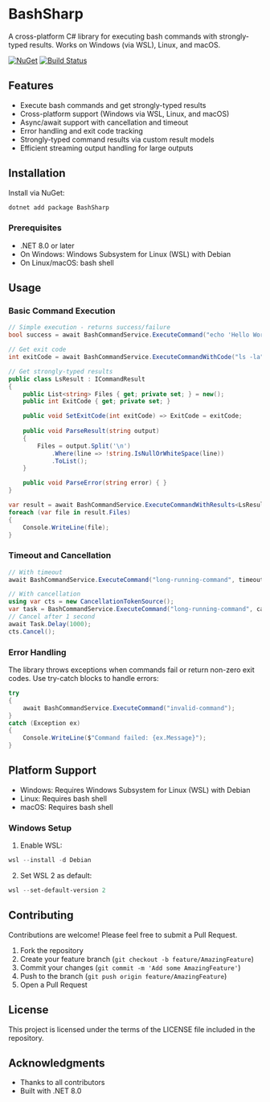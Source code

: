 # BashSharp

A cross-platform C# library for executing bash commands with strongly-typed results. Works on Windows (via WSL), Linux, and macOS.

[![NuGet](https://img.shields.io/nuget/v/BashSharp.svg)](https://www.nuget.org/packages/BashSharp/)
[![Build Status](https://github.com/davenport1/BashSharp/workflows/CI/CD/badge.svg)](https://github.com/yourusername/BashSharp/actions)

## Features

- Execute bash commands and get strongly-typed results
- Cross-platform support (Windows via WSL, Linux, and macOS)
- Async/await support with cancellation and timeout
- Error handling and exit code tracking
- Strongly-typed command results via custom result models
- Efficient streaming output handling for large outputs

## Installation

Install via NuGet:

```bash
dotnet add package BashSharp
```

### Prerequisites

- .NET 8.0 or later
- On Windows: Windows Subsystem for Linux (WSL) with Debian
- On Linux/macOS: bash shell

## Usage

### Basic Command Execution

```csharp
// Simple execution - returns success/failure
bool success = await BashCommandService.ExecuteCommand("echo 'Hello World'");

// Get exit code
int exitCode = await BashCommandService.ExecuteCommandWithCode("ls -la");

// Get strongly-typed results
public class LsResult : ICommandResult
{
    public List<string> Files { get; private set; } = new();
    public int ExitCode { get; private set; }

    public void SetExitCode(int exitCode) => ExitCode = exitCode;
    
    public void ParseResult(string output)
    {
        Files = output.Split('\n')
            .Where(line => !string.IsNullOrWhiteSpace(line))
            .ToList();
    }

    public void ParseError(string error) { }
}

var result = await BashCommandService.ExecuteCommandWithResults<LsResult>("ls");
foreach (var file in result.Files)
{
    Console.WriteLine(file);
}
```

### Timeout and Cancellation

```csharp
// With timeout
await BashCommandService.ExecuteCommand("long-running-command", timeoutMs: 5000);

// With cancellation
using var cts = new CancellationTokenSource();
var task = BashCommandService.ExecuteCommand("long-running-command", cancellationToken: cts.Token);
// Cancel after 1 second
await Task.Delay(1000);
cts.Cancel();
```

### Error Handling

The library throws exceptions when commands fail or return non-zero exit codes. Use try-catch blocks to handle errors:

```csharp
try 
{
    await BashCommandService.ExecuteCommand("invalid-command");
}
catch (Exception ex)
{
    Console.WriteLine($"Command failed: {ex.Message}");
}
```

## Platform Support

- Windows: Requires Windows Subsystem for Linux (WSL) with Debian
- Linux: Requires bash shell
- macOS: Requires bash shell

### Windows Setup

1. Enable WSL:
```powershell
wsl --install -d Debian
```

2. Set WSL 2 as default:
```powershell
wsl --set-default-version 2
```

## Contributing

Contributions are welcome! Please feel free to submit a Pull Request.

1. Fork the repository
2. Create your feature branch (`git checkout -b feature/AmazingFeature`)
3. Commit your changes (`git commit -m 'Add some AmazingFeature'`)
4. Push to the branch (`git push origin feature/AmazingFeature`)
5. Open a Pull Request

## License

This project is licensed under the terms of the LICENSE file included in the repository.

## Acknowledgments

- Thanks to all contributors
- Built with .NET 8.0
